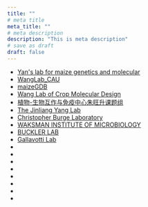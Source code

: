 ```yaml
---
title: ""
# meta title
meta_title: ""
# meta description
description: "This is meta description"
# save as draft
draft: false
---
```





- [Yan's lab for maize genetics and molecular](http://www.maizego.org/)  
- [WangLab_CAU](https://ibreeding.org/)  
- [maizeGDB](https://www.maizegdb.org/)
- [Wang Lab of Crop Molecular Design](https://zxkc.scau.edu.cn/zwsw/)
- [植物-生物互作与免疫中心朱旺升课题组](https://www.labxing.com/zhulab)
- [The Jinliang Yang Lab](https://jyanglab.com/)
- [Christopher Burge Laboratory](http://genes.mit.edu/GENSCAN.html)
- [WAKSMAN INSTITUTE OF MICROBIOLOGY](http://waksman.rutgers.edu/Waks/Dooner/dooner.html)
- [BUCKLER LAB](https://www.maizegenetics.net/)
- [Gallavotti Lab](https://www.waksman.rutgers.edu/gallavotti)
- []()
- []()
- []()
- []()
- []()
- []()
- []()
- []()
